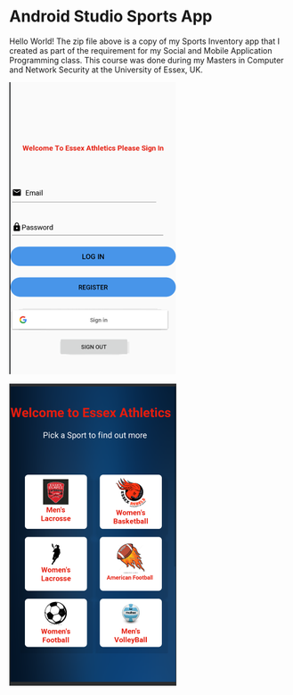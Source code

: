 # Android Studio Sports App
Hello World! 
The zip file above is a copy of my Sports Inventory app
that I created as part of the requirement for my Social and Mobile Application Programming class. 
This course was done during my Masters in Computer and Network Security at the University of Essex, UK.  


![alt text](https://github.com/ormond5/Android-Studio-Sports-App/blob/master/Main/Layouts/Design/LogIn.PNG) 

![alt text](https://github.com/ormond5/Android-Studio-Sports-App/blob/master/Main/Layouts/Design/activity_main.PNG) 


